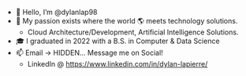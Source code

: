 - 👋 Hello, I’m @dylanlap98
- 🌱 My passion exists where the world 🌎 meets technology solutions.
     - Cloud Architecture/Development, Artificial Intelligence Solutions.
- 🎓 I graduated in 2022 with a B.S. in Computer & Data Science
- 📫 Email -> HIDDEN... Message me on Social!
     - LinkedIn @ https://www.linkedin.com/in/dylan-lapierre/

<!---
dylanlap98/dylanlap98 is a ✨ special ✨ repository because its `README.md` (this file) appears on your GitHub profile.
You can click the Preview link to take a look at your changes.
--->
